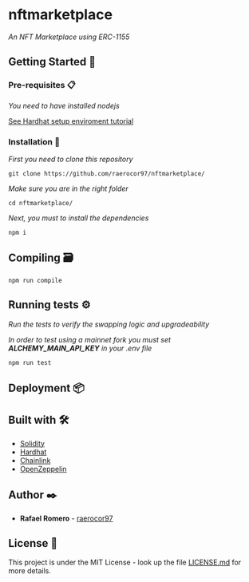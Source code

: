 # nftmarketplace

_An NFT Marketplace using ERC-1155_

## Getting Started 🚀

### Pre-requisites 📋

_You need to have installed nodejs_

[See Hardhat setup enviroment tutorial](https://hardhat.org/tutorial/setting-up-the-environment.html)

### Installation 🔧

_First you need to clone this repository_

```
git clone https://github.com/raerocor97/nftmarketplace/
```

_Make sure you are in the right folder_

```
cd nftmarketplace/
```

_Next, you must to install the dependencies_

```
npm i
```

## Compiling 🗃️


```
npm run compile
```

## Running tests ⚙️

_Run the tests to verify the swapping logic and upgradeability_

_In order to test using a mainnet fork you must set **ALCHEMY_MAIN_API_KEY**_
_in your .env file_

```
npm run test
```

## Deployment 📦

## Built with 🛠️

- [Solidity](https://docs.soliditylang.org/en/v0.7.6/)
- [Hardhat](https://hardhat.org/)
- [Chainlink](https://docs.chain.link/)
- [OpenZeppelin](https://docs.openzeppelin.com/contracts/3.x/)

## Author ✒️

- **Rafael Romero** - [raerocor97](https://github.com/raerocor97)

## License 📄

This project is under the MIT License - look up the file [LICENSE.md](LICENSE.md) for more details.